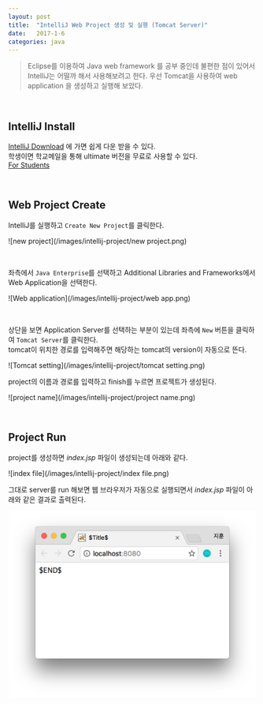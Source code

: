 ```yaml
---
layout: post
title:  "IntelliJ Web Project 생성 및 실행 (Tomcat Server)"
date:   2017-1-6
categories: java
---
```


> Eclipse를 이용하여 Java web framework 를 공부 중인데 불편한 점이 있어서 IntelliJ는 어떨까 해서 사용해보려고 한다. 우선 Tomcat을 사용하여 web application 을 생성하고 실행해 보았다.  

<br/>  

## IntelliJ Install  

[IntelliJ Download](https://www.jetbrains.com/idea/download/) 에 가면 쉽게 다운 받을 수 있다.  
학생이면 학교메일을 통해 ultimate 버전을 무료로 사용할 수 있다.  
[For Students](https://www.jetbrains.com/student/)  

<br/>  

## Web Project Create  

IntelliJ를 실행하고 `Create New Project`를 클릭한다.  

![new project](/images/intellij-project/new project.png)  

<br/>  

좌측에서 `Java Enterprise`를 선택하고 Additional Libraries and Frameworks에서 Web Application을 선택한다.

![Web application](/images/intellij-project/web app.png)  

<br/>  

상단을 보면 Application Server를 선택하는 부분이 있는데 좌측에 `New` 버튼을 클릭하여 `Tomcat Server`를 클릭한다.  
tomcat이 위치한 경로를 입력해주면 해당하는 tomcat의 version이 자동으로 뜬다.  

![Tomcat setting](/images/intellij-project/tomcat setting.png)  

project의 이름과 경로를 입력하고 finish를 누르면 프로젝트가 생성된다.  

![project name](/images/intellij-project/project name.png)  

<br/>  

## Project Run  

project를 생성하면 _index.jsp_ 파일이 생성되는데 아래와 같다.  

![index file](/images/intellij-project/index file.png)   

그대로 server를 run 해보면 웹 브라우저가 자동으로 실행되면서 _index.jsp_ 파일이 아래와 같은 결과로 출력된다.     

![Result](/images/intellij-project/result.png)   
